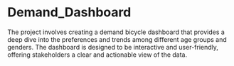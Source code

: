 # Demand_Dashboard
The project involves creating a demand bicycle dashboard that provides a deep dive into the preferences and trends among different age groups and genders. The dashboard is designed to be interactive and user-friendly, offering stakeholders a clear and actionable view of the data.
